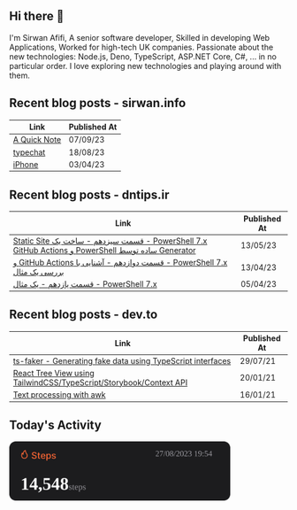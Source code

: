 ## Hi there 👋

I'm Sirwan Afifi, A senior software developer, Skilled in developing Web Applications, Worked for high-tech UK companies. Passionate about the new technologies: Node.js, Deno, TypeScript, ASP.NET Core, C#, ... in no particular order. I love exploring new technologies and playing around with them.

## Recent blog posts - sirwan.info
| Link | Published At |
| --- | --- |
| [A Quick Note](https://sirwan.info/blog/en/a-quick-note) | 07/09/23 |
| [typechat](https://sirwan.info/blog/fa/typechat) | 18/08/23 |
| [iPhone](https://sirwan.info/blog/en/iphone-theft) | 03/04/23 |

## Recent blog posts - dntips.ir
| Link | Published At |
| --- | --- |
| [‫PowerShell 7.x - قسمت سیزدهم - ساخت یک Static Site Generator ساده توسط PowerShell و GitHub Actions](https://www.dntips.ir/post/3477/powershell-7-x-%D9%82%D8%B3%D9%85%D8%AA-%D8%B3%DB%8C%D8%B2%D8%AF%D9%87%D9%85-%D8%B3%D8%A7%D8%AE%D8%AA-%DB%8C%DA%A9-static-site-generator-%D8%B3%D8%A7%D8%AF%D9%87-%D8%AA%D9%88%D8%B3%D8%B7-powershell-%D9%88-github-actions?updated=1402-02-24-00-45) | 13/05/23 |
| [‫PowerShell 7.x - قسمت دوازدهم - آشنایی با GitHub Actions و بررسی یک مثال](https://www.dntips.ir/post/3475/powershell-7-x-%D9%82%D8%B3%D9%85%D8%AA-%D8%AF%D9%88%D8%A7%D8%B2%D8%AF%D9%87%D9%85-%D8%A2%D8%B4%D9%86%D8%A7%DB%8C%DB%8C-%D8%A8%D8%A7-github-actions-%D9%88-%D8%A8%D8%B1%D8%B1%D8%B3%DB%8C-%DB%8C%DA%A9-%D9%85%D8%AB%D8%A7%D9%84?updated=1402-01-24-22-48) | 13/04/23 |
| [‫PowerShell 7.x - قسمت یازدهم - یک مثال](https://www.dntips.ir/post/3466/powershell-7-x-%D9%82%D8%B3%D9%85%D8%AA-%DB%8C%D8%A7%D8%B2%D8%AF%D9%87%D9%85-%DB%8C%DA%A9-%D9%85%D8%AB%D8%A7%D9%84?updated=1402-01-16-09-35) | 05/04/23 |

## Recent blog posts - dev.to
| Link | Published At |
| --- | --- |
| [ts-faker - Generating fake data using TypeScript interfaces](https://dev.to/sirwanafifi/ts-faker-generating-fake-data-using-typescript-interfaces-2em2) | 29/07/21 |
| [React Tree View using TailwindCSS/TypeScript/Storybook/Context API](https://dev.to/sirwanafifi/react-tree-view-using-tailwindcss-typescript-storybook-context-api-11i9) | 20/01/21 |
| [Text processing with awk](https://dev.to/sirwanafifi/text-processing-with-awk-4jic) | 16/01/21 |

##

## Today's Activity

<img src="./assets/step.svg" width="400px">




































